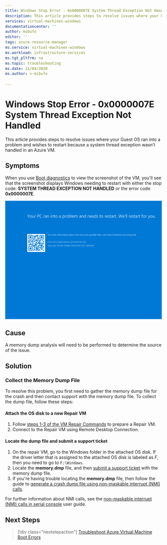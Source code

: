 ```yaml
---
title: Windows Stop Error - 0x0000007E System Thread Exception Not Handled
description: This article provides steps to resolve issues where your Guest OS ran into a problem and wishes to restart because a system thread exception wasn’t handled in an Azure VM.
services: virtual-machines-windows
documentationcenter: ''
author: mibufo
editor: ''
tags: azure-resource-manager
ms.service: virtual-machines-windows
ms.workload: infrastructure-services
ms.tgt_pltfrm: na
ms.topic: troubleshooting
ms.date: 11/04/2020
ms.author: v-mibufo

---
```


# Windows Stop Error - 0x0000007E System Thread Exception Not Handled

This article provides steps to resolve issues where your Guest OS ran into a problem and wishes to restart because a system thread exception wasn’t handled in an Azure VM.

## Symptoms

When you use [Boot diagnostics](./boot-diagnostics.md) to view the screenshot of the VM, you'll see that the screenshot displays Windows needing to restart with either the stop code: **SYSTEM THREAD EXCEPTION NOT HANDLED** or the error code **0x0000007E**.

![The screenshot shows Windows stuck during boot with the message: “Your PC ran into a problem and needs to restart. We’ll restart for you.” Stop code: “SYSTEM THREAD EXCEPTION NOT HANDLED”](media/windows-stop-error-system-thread-exception-not-handled/windows-stop-error-system-thread-exception-not-handled-1.png)

## Cause

A memory dump analysis will need to be performed to determine the source of the issue.

## Solution

### Collect the Memory Dump File

To resolve this problem, you first need to gather the memory dump file for the crash and then contact support with the memory dump file. To collect the dump file, follow these steps:

#### Attach the OS disk to a new Repair VM

1. Follow [steps 1-3 of the VM Repair Commands](./repair-windows-vm-using-azure-virtual-machine-repair-commands.md) to prepare a Repair VM.
2. Connect to the Repair VM using Remote Desktop Connection.

#### Locate the dump file and submit a support ticket

1. On the repair VM, go to the Windows folder in the attached OS disk. If the driver letter that is assigned to the attached OS disk is labeled as *F*, then you need to go to `F:\Windows`.
2. Locate the **memory.dmp** file, and then [submit a support ticket](https://portal.azure.com/?#blade/Microsoft_Azure_Support/HelpAndSupportBlade) with the memory dump file.
3. If you're having trouble locating the **memory.dmp** file, then follow the guide to [generate a crash dump file using non-maskable interrupt (NMI) calls](/windows/client-management/generate-kernel-or-complete-crash-dump).

For further information about NMI calls, see the [non-maskable interrupt (NMI) calls in serial console](./serial-console-windows.md#use-the-serial-console-for-nmi-calls) user guide.

## Next Steps

> [!div class="nextstepaction"]
> [Troubleshoot Azure Virtual Machine Boot Errors](./boot-error-troubleshoot.md)